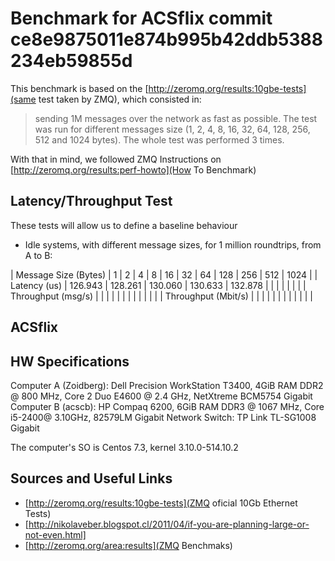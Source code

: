 # Benchmark for ACSflix commit ce8e9875011e874b995b42ddb5388234eb59855d

This benchmark is based on the [http://zeromq.org/results:10gbe-tests](same test taken by ZMQ), which consisted in:

> sending 1M messages over the network as fast as possible. The test was run for different messages size (1, 2, 4, 8, 16, 32, 64, 128, 256, 512 and 1024 bytes). The whole test was performed 3 times.

With that in mind, we followed ZMQ Instructions on [http://zeromq.org/results:perf-howto](How To Benchmark)

## Latency/Throughput Test

These tests will allow us to define a baseline behaviour

 - Idle systems, with different message sizes, for 1 million roundtrips, from A to B: 

| Message Size (Bytes) | 1 | 2 | 4 | 8 | 16 | 32 | 64 | 128 | 256 | 512 | 1024 | 
|  Latency  (us) | 126.943 | 128.261 | 130.060 | 130.633 | 132.878 |  |  |  |  |  |  |
|  Throughput (msg/s)   |  |  |  |  |  |  |  |  |  |  |  |
|  Throughput (Mbit/s)  |  |  |  |  |  |  |  |  |  |  |  |


## ACSflix

## HW Specifications
Computer A (Zoidberg): Dell Precision WorkStation T3400, 4GiB RAM DDR2 @ 800 MHz, Core 2 Duo E4600 @ 2.4 GHz, NetXtreme BCM5754 Gigabit
Computer B (acscb): HP Compaq 6200, 6GiB RAM DDR3 @ 1067 MHz, Core i5-2400@ 3.10GHz, 82579LM Gigabit Network
Switch: TP Link TL-SG1008 Gigabit

The computer's SO is Centos 7.3, kernel 3.10.0-514.10.2

## Sources and Useful Links
 - [http://zeromq.org/results:10gbe-tests](ZMQ oficial 10Gb Ethernet Tests)
 - [http://nikolaveber.blogspot.cl/2011/04/if-you-are-planning-large-or-not-even.html]
 - [http://zeromq.org/area:results](ZMQ Benchmaks)

